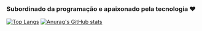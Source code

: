 ### Subordinado da programação e apaixonado pela tecnologia ❤️

[![Top Langs](https://github-readme-stats.vercel.app/api/top-langs/?username=viniciusxdl&layout=compact&hide=pug&locale=pt-br&title_color=424242)](https://github.com/viniciusxdl)
[![Anurag's GitHub stats](https://github-readme-stats.vercel.app/api?username=viniciusxdl&hide=prs&count_private=true&show_icons=true&custom_title=Minhas%20estatísticas&title_color=f50057&text_color=424242&icon_color=4a148c&hide_border=true&locale=pt-br)](https://github.com/viniciusxdl)
